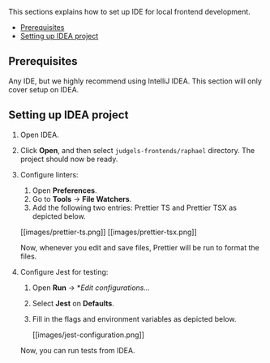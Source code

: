 This sections explains how to set up IDE for local frontend development.

- [Prerequisites](#prerequisites)
- [Setting up IDEA project](#setting-up-idea-project)

## Prerequisites

Any IDE, but we highly recommend using IntelliJ IDEA. This section will only cover setup on IDEA.

## Setting up IDEA project

1. Open IDEA.
1. Click **Open**, and then select `judgels-frontends/raphael` directory. The project should now be ready.
1. Configure linters:
   1. Open **Preferences**.
   1. Go to **Tools** -> **File Watchers**.
   1. Add the following two entries: Prettier TS and Prettier TSX as depicted below.

     [[images/prettier-ts.png]]
     [[images/prettier-tsx.png]]
   
   Now, whenever you edit and save files, Prettier will be run to format the files.

1. Configure Jest for testing:
   1. Open **Run** -> **Edit configurations...*
   1. Select **Jest** on **Defaults**.
   1. Fill in the flags and environment variables as depicted below.

      [[images/jest-configuration.png]]

   Now, you can run tests from IDEA.